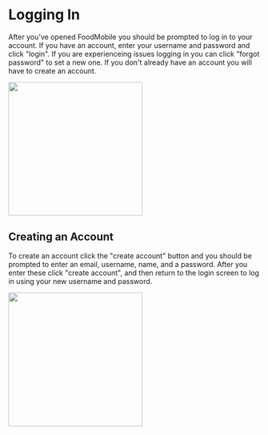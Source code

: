 # Logging In 

After you've opened FoodMobile you should be prompted to log in to your account. If you have an account, enter your username and password and click "login". If you are experienceing issues logging in you can click "forgot password" to set a new one. If you don't already have an account you will have to create an account. 

<img src="/user_docs_images/login.png" heigth="475" width="267.5">

## Creating an Account
To create an account click the "create account" button and you should be prompted to enter an email, username, name, and a password. After you enter these click "create account", and then return to the login screen to log in using your new username and password. 

<img src="/user_docs_images/create_account.png" heigth="475" width="267.5">
